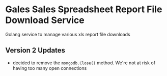 # Gales Sales Spreadsheet Report File Download Service

Golang service to manage various xls report file downloads

## Version 2 Updates

- decided to remove the `mongodb.Close()` method. We're not at risk of having too many open connections
